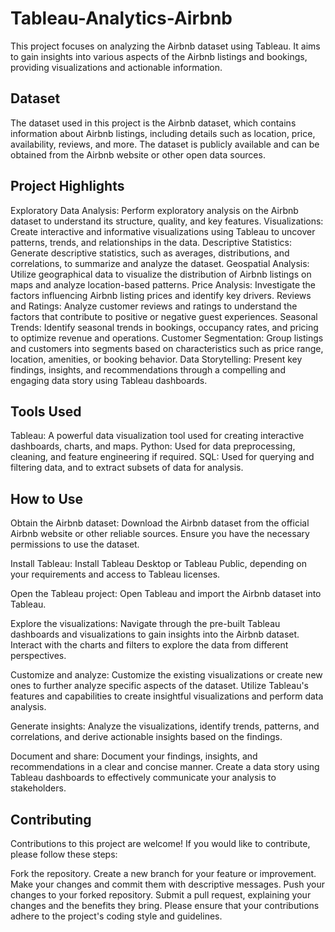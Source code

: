 # Tableau-Analytics-Airbnb
This project focuses on analyzing the Airbnb dataset using Tableau. It aims to gain insights into various aspects of the Airbnb listings and bookings, providing visualizations and actionable information.

## Dataset
The dataset used in this project is the Airbnb dataset, which contains information about Airbnb listings, including details such as location, price, availability, reviews, and more. The dataset is publicly available and can be obtained from the Airbnb website or other open data sources.

## Project Highlights
Exploratory Data Analysis: Perform exploratory analysis on the Airbnb dataset to understand its structure, quality, and key features.
Visualizations: Create interactive and informative visualizations using Tableau to uncover patterns, trends, and relationships in the data.
Descriptive Statistics: Generate descriptive statistics, such as averages, distributions, and correlations, to summarize and analyze the dataset.
Geospatial Analysis: Utilize geographical data to visualize the distribution of Airbnb listings on maps and analyze location-based patterns.
Price Analysis: Investigate the factors influencing Airbnb listing prices and identify key drivers.
Reviews and Ratings: Analyze customer reviews and ratings to understand the factors that contribute to positive or negative guest experiences.
Seasonal Trends: Identify seasonal trends in bookings, occupancy rates, and pricing to optimize revenue and operations.
Customer Segmentation: Group listings and customers into segments based on characteristics such as price range, location, amenities, or booking behavior.
Data Storytelling: Present key findings, insights, and recommendations through a compelling and engaging data story using Tableau dashboards.

## Tools Used
Tableau: A powerful data visualization tool used for creating interactive dashboards, charts, and maps.
Python: Used for data preprocessing, cleaning, and feature engineering if required.
SQL: Used for querying and filtering data, and to extract subsets of data for analysis.

## How to Use
Obtain the Airbnb dataset: Download the Airbnb dataset from the official Airbnb website or other reliable sources. Ensure you have the necessary permissions to use the dataset.

Install Tableau: Install Tableau Desktop or Tableau Public, depending on your requirements and access to Tableau licenses.

Open the Tableau project: Open Tableau and import the Airbnb dataset into Tableau.

Explore the visualizations: Navigate through the pre-built Tableau dashboards and visualizations to gain insights into the Airbnb dataset. Interact with the charts and filters to explore the data from different perspectives.

Customize and analyze: Customize the existing visualizations or create new ones to further analyze specific aspects of the dataset. Utilize Tableau's features and capabilities to create insightful visualizations and perform data analysis.

Generate insights: Analyze the visualizations, identify trends, patterns, and correlations, and derive actionable insights based on the findings.

Document and share: Document your findings, insights, and recommendations in a clear and concise manner. Create a data story using Tableau dashboards to effectively communicate your analysis to stakeholders.

## Contributing
Contributions to this project are welcome! If you would like to contribute, please follow these steps:

Fork the repository.
Create a new branch for your feature or improvement.
Make your changes and commit them with descriptive messages.
Push your changes to your forked repository.
Submit a pull request, explaining your changes and the benefits they bring.
Please ensure that your contributions adhere to the project's coding style and guidelines.
